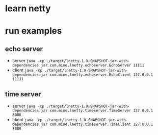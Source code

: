 # learn netty


# run examples

## echo server

* server ``java -cp ./target/lnetty-1.0-SNAPSHOT-jar-with-dependencies.jar com.mine.lnetty.echoserver.EchoServer 11111``
* client ``java -cp ./target/lnetty-1.0-SNAPSHOT-jar-with-dependencies.jar com.mine.lnetty.echoserver.EchoClient 127.0.0.1 11111``

## time server

* server ``java -cp ./target/lnetty-1.0-SNAPSHOT-jar-with-dependencies.jar com.mine.lnetty.timeserver.TimeServer 127.0.0.1 8080``
* client ``java -cp ./target/lnetty-1.0-SNAPSHOT-jar-with-dependencies.jar com.mine.lnetty.timeserver.TimeClient 127.0.0.1 8080``
